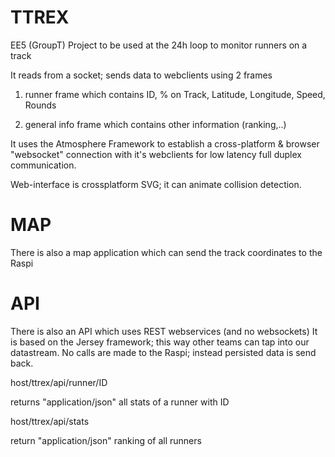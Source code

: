 TTREX
=====

EE5 (GroupT) Project to be used at the 24h loop to monitor runners on a track

It reads from a socket; sends data to webclients using 2 frames 

1. runner frame which contains ID, % on Track, Latitude, Longitude, Speed, Rounds
  
2. general info frame which contains other information (ranking,..)

It uses the Atmosphere Framework to establish a cross-platform & browser "websocket" connection with it's webclients for 
low latency full duplex communication.

Web-interface is crossplatform SVG; it can animate collision detection.

MAP
===

There is also a map application which can send the track coordinates to the Raspi


API
====

There is also an API which uses REST webservices (and no websockets) It is based on the Jersey framework; this way other teams can tap into our datastream.
No calls are made to the Raspi; instead persisted data is send back.

host/ttrex/api/runner/ID

returns "application/json"
all stats of a runner with ID

host/ttrex/api/stats

return "application/json"
ranking of all runners


